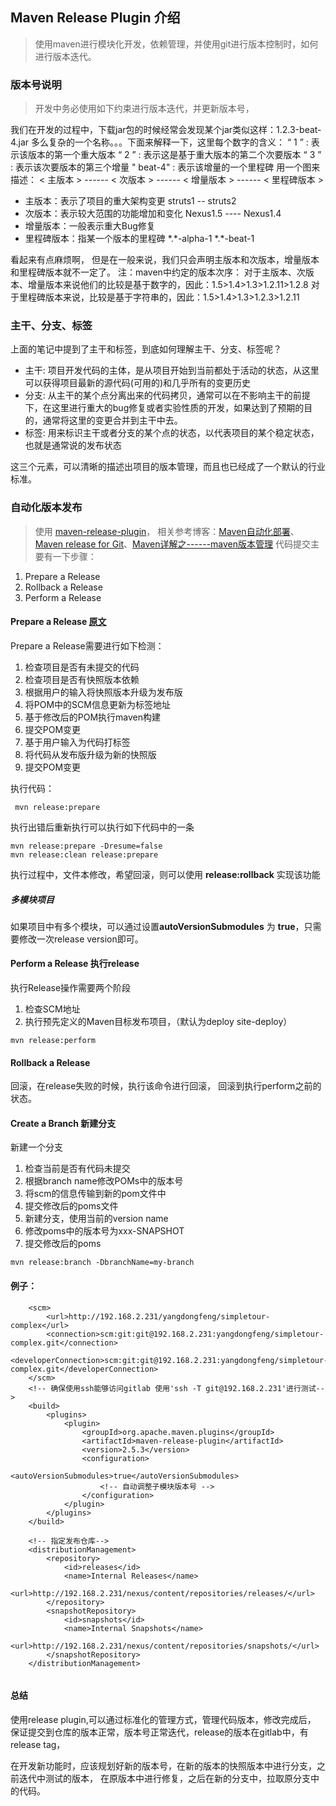 ## Maven Release Plugin 介绍
> 使用maven进行模块化开发，依赖管理，并使用git进行版本控制时，如何进行版本迭代。

### 版本号说明
> 开发中务必使用如下约束进行版本迭代，并更新版本号，

我们在开发的过程中，下载jar包的时候经常会发现某个jar类似这样：1.2.3-beat-4.jar
多么复杂的一个名称。。。下面来解释一下，这里每个数字的含义：
“ 1 ” :  表示该版本的第一个重大版本
“ 2 ” :  表示这是基于重大版本的第二个次要版本
“ 3 ” :  表示该次要版本的第三个增量
" beat-4" : 表示该增量的一个里程碑
用一个图来描述：
< 主版本 >  ------   < 次版本 > ------ < 增量版本 > ------ < 里程碑版本 >

* 主版本：表示了项目的重大架构变更  struts1 --  struts2
* 次版本：表示较大范围的功能增加和变化  Nexus1.5 ----   Nexus1.4
* 增量版本：一般表示重大Bug修复  
* 里程碑版本：指某一个版本的里程碑   \*.\*-alpha-1  \*.\*-beat-1

看起来有点麻烦啊， 但是在一般来说，我们只会声明主版本和次版本，增量版本和里程碑版本就不一定了。
注：maven中约定的版本次序：
对于主版本、次版本、增量版本来说他们的比较是基于数字的，因此：1.5>1.4>1.3>1.2.11>1.2.8
对于里程碑版本来说，比较是基于字符串的，因此：1.5>1.4>1.3>1.2.3>1.2.11

### 主干、分支、标签

上面的笔记中提到了主干和标签，到底如何理解主干、分支、标签呢？

* 主干: 项目开发代码的主体，是从项目开始到当前都处于活动的状态，从这里可以获得项目最新的源代码(可用的)和几乎所有的变更历史
* 分支: 从主干的某个点分离出来的代码拷贝，通常可以在不影响主干的前提下，在这里进行重大的bug修复或者实验性质的开发，如果达到了预期的目的，通常将这里的变更合并到主干中去。
* 标签: 用来标识主干或者分支的某个点的状态，以代表项目的某个稳定状态，也就是通常说的发布状态

这三个元素，可以清晰的描述出项目的版本管理，而且也已经成了一个默认的行业标准。

### 自动化版本发布
> 使用 [maven-release-plugin](https://maven.apache.org/maven-release/maven-release-plugin/examples/prepare-release.html)，
相关参考博客：[Maven自动化部署](http://www.yiibai.com/maven/maven_deployment_automation.html)、[Maven release for Git](http://blog.sina.com.cn/s/blog_507c71550100ojif.html)、[Maven详解之------maven版本管理](http://blog.csdn.net/wanghantong/article/details/38424065)
代码提交主要有一下步骤：
1. Prepare a Release
2. Rollback a Release
3. Perform a Release

#### Prepare a Release [原文](https://maven.apache.org/maven-release/maven-release-plugin/examples/prepare-release.html)

Prepare a Release需要进行如下检测：

1. 检查项目是否有未提交的代码
2. 检查项目是否有快照版本依赖
3. 根据用户的输入将快照版本升级为发布版
4. 将POM中的SCM信息更新为标签地址
5. 基于修改后的POM执行maven构建
6. 提交POM变更
7. 基于用户输入为代码打标签
8. 将代码从发布版升级为新的快照版
9. 提交POM变更

执行代码：
```
 mvn release:prepare
```
执行出错后重新执行可以执行如下代码中的一条
```
mvn release:prepare -Dresume=false
mvn release:clean release:prepare
```
执行过程中，文件本修改，希望回滚，则可以使用 **release:rollback** 实现该功能

##### 多模块项目
如果项目中有多个模块，可以通过设置**autoVersionSubmodules** 为 **true**，只需要修改一次release version即可。

#### Perform a Release 执行release
执行Release操作需要两个阶段

1. 检查SCM地址
2. 执行预先定义的Maven目标发布项目，（默认为deploy site-deploy）

```
mvn release:perform
```

#### Rollback a Release
回滚，在release失败的时候，执行该命令进行回滚，
回滚到执行perform之前的状态。


#### Create a Branch 新建分支
新建一个分支

1. 检查当前是否有代码未提交
2. 根据branch name修改POMs中的版本号
3. 将scm的信息传输到新的pom文件中
4. 提交修改后的poms文件
5. 新建分支，使用当前的version name
6. 修改poms中的版本号为xxx-SNAPSHOT
7. 提交修改后的poms
```
mvn release:branch -DbranchName=my-branch
```

#### 例子：
```
    <scm>
        <url>http://192.168.2.231/yangdongfeng/simpletour-complex</url>
        <connection>scm:git:git@192.168.2.231:yangdongfeng/simpletour-complex.git</connection>
        <developerConnection>scm:git:git@192.168.2.231:yangdongfeng/simpletour-complex.git</developerConnection>   
    </scm>
    <!-- 确保使用ssh能够访问gitlab 使用'ssh -T git@192.168.2.231'进行测试-->
    <build>
        <plugins>
            <plugin>
                <groupId>org.apache.maven.plugins</groupId>
                <artifactId>maven-release-plugin</artifactId>
                <version>2.5.3</version>
                <configuration>
                    <autoVersionSubmodules>true</autoVersionSubmodules>
                    <!-- 自动调整子模块版本号 -->
                </configuration>
            </plugin>
        </plugins>
    </build>
    
    <!-- 指定发布仓库-->
    <distributionManagement>
        <repository>
            <id>releases</id>
            <name>Internal Releases</name>
            <url>http://192.168.2.231/nexus/content/repositories/releases/</url>
        </repository>
        <snapshotRepository>
            <id>snapshots</id>
            <name>Internal Snapshots</name>
            <url>http://192.168.2.231/nexus/content/repositories/snapshots/</url>
        </snapshotRepository>
    </distributionManagement>
    
```

#### 总结
使用release plugin,可以通过标准化的管理方式，管理代码版本，修改完成后，
保证提交到仓库的版本正常，版本号正常迭代，release的版本在gitlab中，有release tag，

在开发新功能时，应该规划好新的版本号，在新的版本的快照版本中进行分支，之前迭代中测试的版本，
在原版本中进行修复，之后在新的分支中，拉取原分支中的代码。
